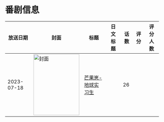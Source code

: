 # 番剧信息

|放送日期|封面|标题|日文标题|话数|评分|评分人数|
|---|---|---|---|---|---|---|
|2023-07-18|<img src="https://lain.bgm.tv/pic/cover/c/96/c2/459568_jvVE4.jpg" alt="封面" style="width:150px;height:200px;object-fit:cover;">|[芒果崽-地球实习生](https://bangumi.tv/subject/459568)||26|||
